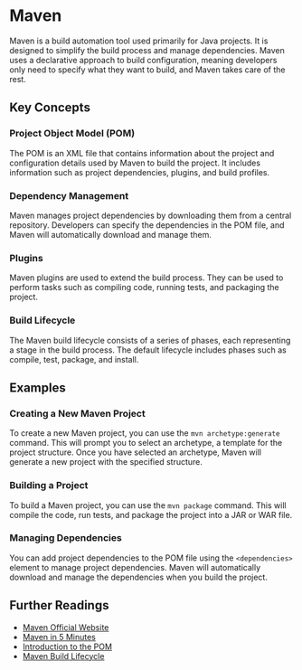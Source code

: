 # Maven

Maven is a build automation tool used primarily for Java projects. It is designed to simplify the build process and manage dependencies. Maven uses a declarative approach to build configuration, meaning developers only need to specify what they want to build, and Maven takes care of the rest.

## Key Concepts

### Project Object Model (POM)

The POM is an XML file that contains information about the project and configuration details used by Maven to build the project. It includes information such as project dependencies, plugins, and build profiles.

### Dependency Management

Maven manages project dependencies by downloading them from a central repository. Developers can specify the dependencies in the POM file, and Maven will automatically download and manage them.

### Plugins

Maven plugins are used to extend the build process. They can be used to perform tasks such as compiling code, running tests, and packaging the project.

### Build Lifecycle

The Maven build lifecycle consists of a series of phases, each representing a stage in the build process. The default lifecycle includes phases such as compile, test, package, and install.

## Examples

### Creating a New Maven Project

To create a new Maven project, you can use the `mvn archetype:generate` command. This will prompt you to select an archetype, a template for the project structure. Once you have selected an archetype, Maven will generate a new project with the specified structure.

### Building a Project

To build a Maven project, you can use the `mvn package` command. This will compile the code, run tests, and package the project into a JAR or WAR file.

### Managing Dependencies

You can add project dependencies to the POM file using the `<dependencies>` element to manage project dependencies. Maven will automatically download and manage the dependencies when you build the project.

## Further Readings

- [Maven Official Website](https://maven.apache.org/)
- [Maven in 5 Minutes](https://maven.apache.org/guides/getting-started/maven-in-five-minutes.html)
- [Introduction to the POM](https://maven.apache.org/guides/introduction/introduction-to-the-pom.html)
- [Maven Build Lifecycle](https://maven.apache.org/guides/introduction/introduction-to-the-lifecycle.html)
